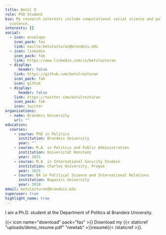```yaml
---
title: Betül O
role: PhD Student
bio: My research interests include computational social science and political
  violence.
interests: []
social:
  - icon: envelope
    icon_pack: fas
    link: mailto:betulozturan@brandeis.edu
  - icon: linkedin
    icon_pack: fab
    link: https://www.linkedin.com/in/betulozturan
  - display:
      header: false
    link: https://github.com/betulrozturan
    icon_pack: fab
    icon: github
  - display:
      header: false
    link: https://twitter.com/betulrozturan
    icon_pack: fab
    icon: twitter
organizations:
  - name: Brandeis University
    url: ""
education:
  courses:
    - course: PhD in Politics
      institution: Brandeis University
      year: ""
    - course: M.A. in Politics and Public Administration
      institution: Universität Konstanz
      year: 2021
    - course: M.A. in International Security Studies
      institution: Charles University, Prague
      year: 2021
    - course: BA in Political Science and International Relations
      institution: Bogazici University
      year: 2018
email: betulozturan@brandeis.edu
superuser: true
highlight_name: true
---
```

I am a Ph.D. student at the Department of Politics at Brandeis University. 

{{< icon name="download" pack="fas" >}} Download my {{< staticref "uploads/demo_resume.pdf" "newtab" >}}resumé{{< /staticref >}}.